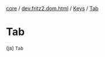 [core](../../index.md) / [dev.fritz2.dom.html](../index.md) / [Keys](index.md) / [Tab](./-tab.md)

# Tab

(js) `Tab`